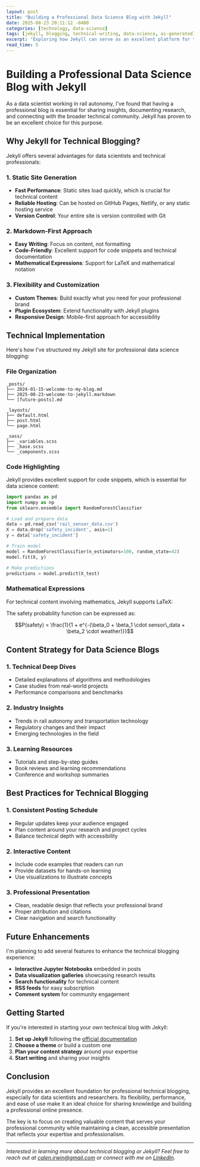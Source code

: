 ```yaml
---
layout: post
title: "Building a Professional Data Science Blog with Jekyll"
date: 2025-08-23 20:11:12 -0400
categories: [technology, data-science]
tags: [jekyll, blogging, technical-writing, data-science, ai-generated]
excerpt: "Exploring how Jekyll can serve as an excellent platform for technical blogging, especially for data scientists and researchers who want to share their work and insights."
read_time: 5
---
```


# Building a Professional Data Science Blog with Jekyll

As a data scientist working in rail autonomy, I've found that having a professional blog is essential for sharing insights, documenting research, and connecting with the broader technical community. Jekyll has proven to be an excellent choice for this purpose.

## Why Jekyll for Technical Blogging?

Jekyll offers several advantages for data scientists and technical professionals:

### 1. **Static Site Generation**
- **Fast Performance**: Static sites load quickly, which is crucial for technical content
- **Reliable Hosting**: Can be hosted on GitHub Pages, Netlify, or any static hosting service
- **Version Control**: Your entire site is version controlled with Git

### 2. **Markdown-First Approach**
- **Easy Writing**: Focus on content, not formatting
- **Code-Friendly**: Excellent support for code snippets and technical documentation
- **Mathematical Expressions**: Support for LaTeX and mathematical notation

### 3. **Flexibility and Customization**
- **Custom Themes**: Build exactly what you need for your professional brand
- **Plugin Ecosystem**: Extend functionality with Jekyll plugins
- **Responsive Design**: Mobile-first approach for accessibility

## Technical Implementation

Here's how I've structured my Jekyll site for professional data science blogging:

### File Organization
```
_posts/
├── 2024-01-15-welcome-to-my-blog.md
├── 2025-08-23-welcome-to-jekyll.markdown
└── [future-posts].md

_layouts/
├── default.html
├── post.html
└── page.html

_sass/
├── _variables.scss
├── _base.scss
└── _components.scss
```

### Code Highlighting
Jekyll provides excellent support for code snippets, which is essential for data science content:

```python
import pandas as pd
import numpy as np
from sklearn.ensemble import RandomForestClassifier

# Load and prepare data
data = pd.read_csv('rail_sensor_data.csv')
X = data.drop('safety_incident', axis=1)
y = data['safety_incident']

# Train model
model = RandomForestClassifier(n_estimators=100, random_state=42)
model.fit(X, y)

# Make predictions
predictions = model.predict(X_test)
```

### Mathematical Expressions
For technical content involving mathematics, Jekyll supports LaTeX:

The safety probability function can be expressed as:

$$P(safety) = \frac{1}{1 + e^{-(\beta_0 + \beta_1 \cdot sensor\_data + \beta_2 \cdot weather)}}$$

## Content Strategy for Data Science Blogs

### 1. **Technical Deep Dives**
- Detailed explanations of algorithms and methodologies
- Case studies from real-world projects
- Performance comparisons and benchmarks

### 2. **Industry Insights**
- Trends in rail autonomy and transportation technology
- Regulatory changes and their impact
- Emerging technologies in the field

### 3. **Learning Resources**
- Tutorials and step-by-step guides
- Book reviews and learning recommendations
- Conference and workshop summaries

## Best Practices for Technical Blogging

### 1. **Consistent Posting Schedule**
- Regular updates keep your audience engaged
- Plan content around your research and project cycles
- Balance technical depth with accessibility

### 2. **Interactive Content**
- Include code examples that readers can run
- Provide datasets for hands-on learning
- Use visualizations to illustrate concepts

### 3. **Professional Presentation**
- Clean, readable design that reflects your professional brand
- Proper attribution and citations
- Clear navigation and search functionality

## Future Enhancements

I'm planning to add several features to enhance the technical blogging experience:

- **Interactive Jupyter Notebooks** embedded in posts
- **Data visualization galleries** showcasing research results
- **Search functionality** for technical content
- **RSS feeds** for easy subscription
- **Comment system** for community engagement

## Getting Started

If you're interested in starting your own technical blog with Jekyll:

1. **Set up Jekyll** following the [official documentation](https://jekyllrb.com/docs/)
2. **Choose a theme** or build a custom one
3. **Plan your content strategy** around your expertise
4. **Start writing** and sharing your insights

## Conclusion

Jekyll provides an excellent foundation for professional technical blogging, especially for data scientists and researchers. Its flexibility, performance, and ease of use make it an ideal choice for sharing knowledge and building a professional online presence.

The key is to focus on creating valuable content that serves your professional community while maintaining a clean, accessible presentation that reflects your expertise and professionalism.

---

*Interested in learning more about technical blogging or Jekyll? Feel free to reach out at [calen.irwin@gmail.com](mailto:calen.irwin@gmail.com) or connect with me on [LinkedIn](https://linkedin.com/in/calen-irwin).*
